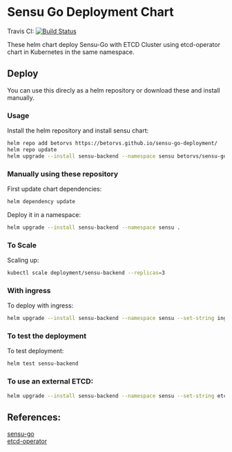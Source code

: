 # Sensu Go Deployment Chart

Travis CI: [![Build Status](https://travis-ci.org/betorvs/sensu-go-deployment.svg?branch=master)](https://travis-ci.org/betorvs/sensu-go-deployment)

These helm chart deploy Sensu-Go with ETCD Cluster using etcd-operator chart in Kubernetes in the same namespace. 


## Deploy

You can use this direcly as a helm repository or download these and install manually.

### Usage 


Install the helm repository and install sensu chart:

```sh
helm repo add betorvs https://betorvs.github.io/sensu-go-deployment/
helm repo update
helm upgrade --install sensu-backend --namespace sensu betorvs/sensu-go-deployment
```

### Manually using these repository

First update chart dependencies:
```sh
helm dependency update
```

Deploy it in a namespace:
```sh
helm upgrade --install sensu-backend --namespace sensu .
```

### To Scale 

Scaling up:
```sh
kubectl scale deployment/sensu-backend --replicas=3
```

### With ingress

To deploy with ingress:
```sh
helm upgrade --install sensu-backend --namespace sensu --set-string ingress.enabled=true .
```

### To test the deployment

To test deployment:
```sh
helm test sensu-backend
```


### To use an external ETCD:

```sh
helm upgrade --install sensu-backend --namespace sensu --set-string etcdEndpoint="http://externaletcd.domain:2379" --set-string etcdDependency=false .
```


## References:

[sensu-go](https://docs.sensu.io/sensu-go/latest)    
[etcd-operator](https://github.com/helm/charts/tree/master/stable/etcd-operator)